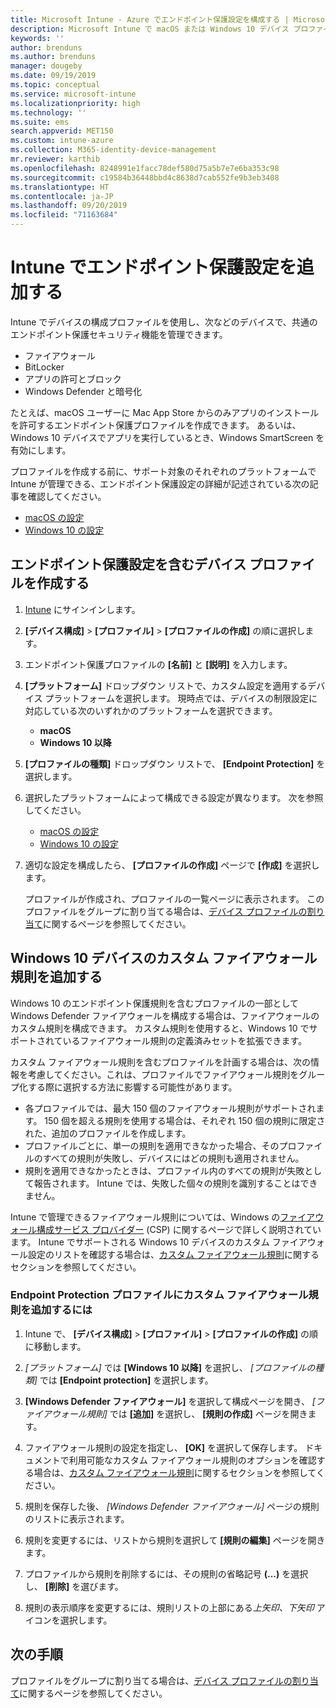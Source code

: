 ```yaml
---
title: Microsoft Intune - Azure でエンドポイント保護設定を構成する | Microsoft Docs
description: Microsoft Intune で macOS または Windows 10 デバイス プロファイルを作成するとき、エンドポイント保護設定を作成します。
keywords: ''
author: brenduns
ms.author: brenduns
manager: dougeby
ms.date: 09/19/2019
ms.topic: conceptual
ms.service: microsoft-intune
ms.localizationpriority: high
ms.technology: ''
ms.suite: ems
search.appverid: MET150
ms.custom: intune-azure
ms.collection: M365-identity-device-management
mr.reviewer: karthib
ms.openlocfilehash: 8248991e1facc78def580d75a5b7e7e6ba353c98
ms.sourcegitcommit: c19584b36448bbd4c8638d7cab552fe9b3eb3408
ms.translationtype: HT
ms.contentlocale: ja-JP
ms.lasthandoff: 09/20/2019
ms.locfileid: "71163684"
---
```

# <a name="add-endpoint-protection-settings-in-intune"></a>Intune でエンドポイント保護設定を追加する  

Intune でデバイスの構成プロファイルを使用し、次などのデバイスで、共通のエンドポイント保護セキュリティ機能を管理できます。  
- ファイアウォール   
- BitLocker  
- アプリの許可とブロック  
- Windows Defender と暗号化  

たとえば、macOS ユーザーに Mac App Store からのみアプリのインストールを許可するエンドポイント保護プロファイルを作成できます。 あるいは、Windows 10 デバイスでアプリを実行しているとき、Windows SmartScreen を有効にします。  

プロファイルを作成する前に、サポート対象のそれぞれのプラットフォームで Intune が管理できる、エンドポイント保護設定の詳細が記述されている次の記事を確認してください。  
   - [macOS の設定](endpoint-protection-macos.md)  
   - [Windows 10 の設定](endpoint-protection-windows-10.md)  

## <a name="create-a-device-profile-containing-endpoint-protection-settings"></a>エンドポイント保護設定を含むデバイス プロファイルを作成する  

1. [Intune](https://go.microsoft.com/fwlink/?linkid=2090973) にサインインします。  
3. **[デバイス構成]**  >  **[プロファイル]**  >  **[プロファイルの作成]** の順に選択します。  
4. エンドポイント保護プロファイルの **[名前]** と **[説明]** を入力します。  
5. **[プラットフォーム]** ドロップダウン リストで、カスタム設定を適用するデバイス プラットフォームを選択します。 現時点では、デバイスの制限設定に対応している次のいずれかのプラットフォームを選択できます。  
   - **macOS**  
   - **Windows 10 以降**  
6. **[プロファイルの種類]** ドロップダウン リストで、 **[Endpoint Protection]** を選択します。  
7. 選択したプラットフォームによって構成できる設定が異なります。 次を参照してください。  
   - [macOS の設定](endpoint-protection-macos.md)  
   - [Windows 10 の設定](endpoint-protection-windows-10.md)  

8. 適切な設定を構成したら、 **[プロファイルの作成]** ページで **[作成]** を選択します。  

   プロファイルが作成され、プロファイルの一覧ページに表示されます。 このプロファイルをグループに割り当てる場合は、[デバイス プロファイルの割り当て](device-profile-assign.md)に関するページを参照してください。  

## <a name="add-custom-firewall-rules-for-windows-10-devices"></a>Windows 10 デバイスのカスタム ファイアウォール規則を追加する  

Windows 10 のエンドポイント保護規則を含むプロファイルの一部として Windows Defender ファイアウォールを構成する場合は、ファイアウォールのカスタム規則を構成できます。 カスタム規則を使用すると、Windows 10 でサポートされているファイアウォール規則の定義済みセットを拡張できます。  

カスタム ファイアウォール規則を含むプロファイルを計画する場合は、次の情報を考慮してください。これは、プロファイルでファイアウォール規則をグループ化する際に選択する方法に影響する可能性があります。  
- 各プロファイルでは、最大 150 個のファイアウォール規則がサポートされます。 150 個を超える規則を使用する場合は、それぞれ 150 個の規則に限定された、追加のプロファイルを作成します。  
- プロファイルごとに、単一の規則を適用できなかった場合、そのプロファイルのすべての規則が失敗し、デバイスにはどの規則も適用されません。  
- 規則を適用できなかったときは、プロファイル内のすべての規則が失敗として報告されます。 Intune では、失敗した個々の規則を識別することはできません。  

Intune で管理できるファイアウォール規則については、Windows の[ファイアウォール構成サービス プロバイダー]( https://docs.microsoft.com/windows/client-management/mdm/firewall-csp) (CSP) に関するページで詳しく説明されています。 Intune でサポートされる Windows 10 デバイスのカスタム ファイアウォール設定のリストを確認する場合は、[カスタム ファイアウォール規則](endpoint-protection-windows-10.md#firewall-rules)に関するセクションを参照してください。  

### <a name="to-add-custom-firewall-rules-to-an-endpoint-protection-profile"></a>Endpoint Protection プロファイルにカスタム ファイアウォール規則を追加するには  

1. Intune で、 **[デバイス構成]**  >  **[プロファイル]**  >  **[プロファイルの作成]** の順に移動します。  

2. *[プラットフォーム]* では **[Windows 10 以降]** を選択し、 *[プロファイルの種類]* では **[Endpoint protection]** を選択します。  

3. **[Windows Defender ファイアウォール]** を選択して構成ページを開き、 *[ファイアウォール規則]* では **[追加]** を選択し、 **[規則の作成]** ページを開きます。  

4. ファイアウォール規則の設定を指定し、 **[OK]** を選択して保存します。 ドキュメントで利用可能なカスタム ファイアウォール規則のオプションを確認する場合は、[カスタム ファイアウォール規則](endpoint-protection-windows-10.md#firewall-rules)に関するセクションを参照してください。  

5. 規則を保存した後、 *[Windows Defender ファイアウォール]* ページの規則のリストに表示されます。  

6. 規則を変更するには、リストから規則を選択して **[規則の編集]** ページを開きます。  

7. プロファイルから規則を削除するには、その規則の省略記号 **(...)** を選択し、 **[削除]** を選びます。  

8. 規則の表示順序を変更するには、規則リストの上部にある*上矢印、下矢印* アイコンを選択します。  


## <a name="next-steps"></a>次の手順  

プロファイルをグループに割り当てる場合は、[デバイス プロファイルの割り当て](device-profile-assign.md)に関するページを参照してください。  
